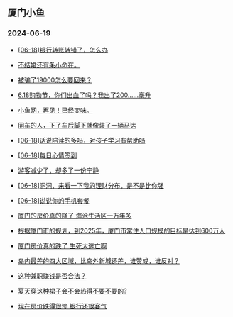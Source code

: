 ## 厦门小鱼 
### 2024-06-19

+ [[06-18]银行转账转错了，怎么办](http://bbs.xmfish.com/read-htm-tid-18206387.html)

+ [不结婚还有条小命在。](http://bbs.xmfish.com/read-htm-tid-18206436.html)

+ [被骗了19000怎么要回来？](http://bbs.xmfish.com/read-htm-tid-18206386.html)

+ [6.18购物节，你们出血了吗？我出了200……毫升](http://bbs.xmfish.com/read-htm-tid-18206529.html)

+ [小鱼网，再见！已经变味。](http://bbs.xmfish.com/read-htm-tid-18206494.html)

+ [同车的人，下了车后脚下就像装了一辆马达](http://bbs.xmfish.com/read-htm-tid-18206365.html)

+ [[06-18]话说陪读的多吗，对孩子学习有帮助吗](http://bbs.xmfish.com/read-htm-tid-18206366.html)

+ [[06-18]每日心情签到](http://bbs.xmfish.com/read-htm-tid-18206340.html)

+ [游客减少了，却多了一份宁静](http://bbs.xmfish.com/read-htm-tid-18206645.html)

+ [[06-18]洞洞，来看一下我的理财分布，是不是比你强](http://bbs.xmfish.com/read-htm-tid-18206419.html)

+ [[06-18]说说你的手机套餐](http://bbs.xmfish.com/read-htm-tid-18206527.html)

+ [厦门的房价真的降了 海沧生活区一万年多](http://bbs.xmfish.com/read-htm-tid-18206719.html)

+ [根据厦门市的规划，到2025年，厦门市常住人口规模的目标是达到600万人](http://bbs.xmfish.com/read-htm-tid-18206592.html)

+ [厦门房价真的跌了 生死大逃亡啊](http://bbs.xmfish.com/read-htm-tid-18206720.html)

+ [岛内最差的四大区域，比岛外新城还差，谁赞成，谁反对？](http://bbs.xmfish.com/read-htm-tid-18206698.html)

+ [这种兼职赚钱是否合法？](http://bbs.xmfish.com/read-htm-tid-18206662.html)

+ [夏天穿这种裙子会不会热得不要不要的?](http://bbs.xmfish.com/read-htm-tid-18206581.html)

+ [现在房价跌得很惨 银行还很客气](http://bbs.xmfish.com/read-htm-tid-18206724.html)


